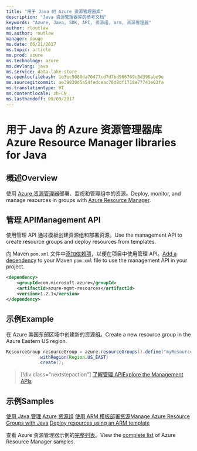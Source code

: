 ```yaml
---
title: "用于 Java 的 Azure 资源管理器库"
description: "Java 资源管理器库的参考文档"
keywords: "Azure, Java, SDK, API, 资源组, arm, 资源管理器"
author: rloutlaw
ms.author: routlaw
manager: douge
ms.date: 06/21/2017
ms.topic: article
ms.prod: azure
ms.technology: azure
ms.devlang: java
ms.service: data-lake-store
ms.openlocfilehash: 1e3ec9080da70477cd7d7bd966769c8d396abe9e
ms.sourcegitcommit: ae39830d5a54fedceac78d8df1718e77741e03fa
ms.translationtype: HT
ms.contentlocale: zh-CN
ms.lasthandoff: 09/09/2017
---
```

# <a name="azure-resource-manager-libraries-for-java"></a><span data-ttu-id="162dd-104">用于 Java 的 Azure 资源管理器库</span><span class="sxs-lookup"><span data-stu-id="162dd-104">Azure Resource Manager libraries for Java</span></span>

## <a name="overview"></a><span data-ttu-id="162dd-105">概述</span><span class="sxs-lookup"><span data-stu-id="162dd-105">Overview</span></span>

<span data-ttu-id="162dd-106">使用 [Azure 资源管理器](https://docs.microsoft.com/en-us/azure/azure-resource-manager/resource-group-overview)部署、监视和管理组中的资源。</span><span class="sxs-lookup"><span data-stu-id="162dd-106">Deploy, monitor, and manage resources in groups with [Azure Resource Manager](https://docs.microsoft.com/en-us/azure/azure-resource-manager/resource-group-overview).</span></span>

## <a name="management-api"></a><span data-ttu-id="162dd-107">管理 API</span><span class="sxs-lookup"><span data-stu-id="162dd-107">Management API</span></span>

<span data-ttu-id="162dd-108">使用管理 API 通过模板创建资源组和部署资源。</span><span class="sxs-lookup"><span data-stu-id="162dd-108">Use the management API to create resource groups and deploy resources from templates.</span></span>

<span data-ttu-id="162dd-109">向 Maven `pom.xml` 文件中[添加依赖项](https://maven.apache.org/guides/getting-started/index.html#How_do_I_use_external_dependencies)，以便在项目中使用管理 API。</span><span class="sxs-lookup"><span data-stu-id="162dd-109">[Add a dependency](https://maven.apache.org/guides/getting-started/index.html#How_do_I_use_external_dependencies) to your Maven `pom.xml` file to use the management API in your project.</span></span>


```XML
<dependency>
    <groupId>com.microsoft.azure</groupId>
    <artifactId>azure-mgmt-resources</artifactId>
    <version>1.2.1</version>
</dependency>
```

## <a name="example"></a><span data-ttu-id="162dd-110">示例</span><span class="sxs-lookup"><span data-stu-id="162dd-110">Example</span></span>

<span data-ttu-id="162dd-111">在 Azure 美国东部区域中创建新的资源组。</span><span class="sxs-lookup"><span data-stu-id="162dd-111">Create a new resource group in the Azure Eastern US region.</span></span>

```java
ResourceGroup resourceGroup = azure.resourceGroups().define("myResourceGroup")
            .withRegion(Region.US_EAST)
            .create();
```

> [!div class="nextstepaction"]
> [<span data-ttu-id="162dd-112">了解管理 API</span><span class="sxs-lookup"><span data-stu-id="162dd-112">Explore the Management APIs</span></span>](/java/api/overview/azure/resources/managementapi)

## <a name="samples"></a><span data-ttu-id="162dd-113">示例</span><span class="sxs-lookup"><span data-stu-id="162dd-113">Samples</span></span>

<span data-ttu-id="162dd-114">[使用 Java 管理 Azure 资源组][1] 
[使用 ARM 模板部署资源][2]</span><span class="sxs-lookup"><span data-stu-id="162dd-114">[Manage Azure Resource Groups with Java][1] 
[Deploy resources using an ARM template][2]</span></span>

[1]: https://github.com/Azure-Samples/resources-java-manage-resource-group
[2]: https://github.com/Azure-Samples/resources-java-deploy-using-arm-template

<span data-ttu-id="162dd-115">查看 Azure 资源管理器示例的[完整列表](https://azure.microsoft.com/resources/samples/?platform=java&term=resource)。</span><span class="sxs-lookup"><span data-stu-id="162dd-115">View the [complete list](https://azure.microsoft.com/resources/samples/?platform=java&term=resource) of Azure Resource Manager samples.</span></span>
